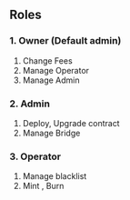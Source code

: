 ## Roles

### 1. Owner (Default admin)

1. Change Fees
1. Manage Operator
1. Manage Admin

### 2. Admin

1. Deploy, Upgrade contract
1. Manage Bridge

### 3. Operator

1. Manage blacklist
2. Mint , Burn
